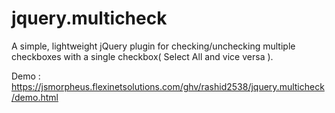 # jquery.multicheck

A simple, lightweight jQuery plugin for checking/unchecking multiple checkboxes with a single checkbox( Select All and vice versa ).

Demo : https://jsmorpheus.flexinetsolutions.com/ghv/rashid2538/jquery.multicheck/demo.html
